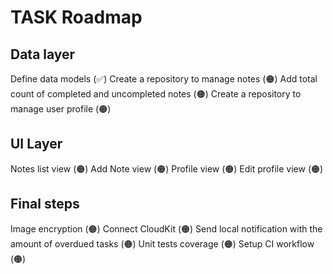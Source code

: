 #  TASK Roadmap

## Data layer
Define data models (✅)
Create a repository to manage notes (🟠)
Add total count of completed and uncompleted notes (🟠)
Create a repository to manage user profile (🟠)

## UI Layer
Notes list view (🟠)
Add Note view (🟠)
Profile view (🟠)
Edit profile view (🟠)

## Final steps
Image encryption (🟠)
Connect CloudKit (🟠)
Send local notification with the amount of overdued tasks (🟠)
Unit tests coverage (🟠)
Setup CI workflow (🟠)
